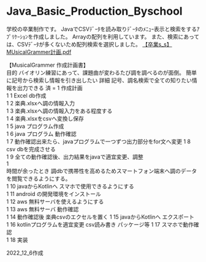 # Java_Basic_Production_Byschool
学校の卒業制作です。 JavaでCSVﾃﾞｰﾀを読み取りﾃﾞｰﾀのﾒﾆｭｰ表示と検索をするｱﾌﾟﾘｹｰｼｮﾝを作成しました。 Arrayの配列を利用しています。 また、検索にあっては、CSVﾃﾞｰﾀが多くないため配列検索を選択しました。
[【卒業s_s】MUsicalGrammer計画.pdf](https://github.com/mki-MINIF55/Java_Basic_Production_Byschool/files/10947290/s_s.MUsicalGrammer.pdf)
	
  【MusicalGrammer 作成計画書】		
	目的	バイオリン練習にあって、課題曲が変わるたび調を調べるのが面倒。 簡単に記号から検索し情報を引き出したい	
	詳細	記号、調名検索で全ての知りたい情報を出力できる	
済 = 1	作成計画		
1	1	Excel db作成	
1	2	楽典.xlsxへ調の情報入力	
1	3	楽典.xlsxへ調の情報入力をある程度する	
1	4	楽典.xlsxをcsvへ変換し保存	
1	5	java プログラム作成	
1	6	java プログラム 動作確認 	
1	7	動作確認出来たら、javaプログラムで一つずつ出力部分をfor文へ変更	
1	8	csv dbを完成させる	
1	9	全ての動作確認後、出力結果をjavaで適宜変更、調整	
1			
		時間が余ったとき 調dbで携帯性を高めるためスマートフォン端末へ調のデータを閲覧できるようにする。	
1	10	javaからKotlinへ スマホで使用できるようにする	
1	11	android の開発環境をインストール	
1	12	aws 無料サーバを使えるようにする	
1	13	aws 無料サーバ 動作確認	
1	14	動作確認後 楽典csvのエクセルを置く	
1	15	javaからKotlinへ エクスポート 	
1	16	kotlinプログラムを適宜変更 csv読み書き パッケージ等	
1	17	スマホで動作確認	
1	18	実装	

2022_12_6作成
